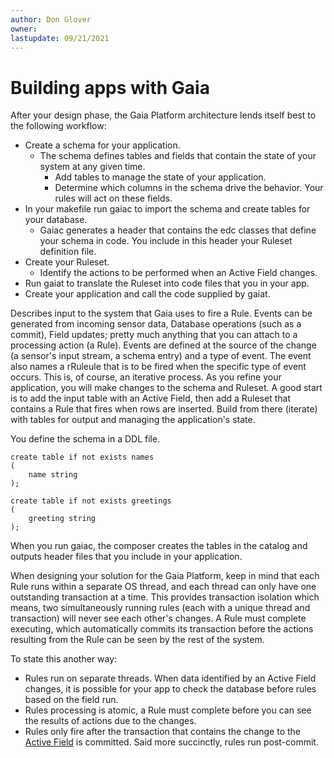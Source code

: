 ```yaml
---
author: Don Glover
owner: 
lastupdate: 09/21/2021
---
```


# Building apps with Gaia

After your design phase, the Gaia Platform architecture lends itself best to the following workflow:

- Create a schema for your application.
  - The schema defines tables and fields that contain the state of your system at any given time.
    - Add tables to manage the state of your application.
    - Determine which columns in the schema drive the behavior. Your rules will act on these fields.
- In your makefile run gaiac to import the schema and create tables for your database.
  - Gaiac generates a header that contains the edc classes that define your schema in code. You include in this header your Ruleset definition file.
- Create your Ruleset.
  - Identify the actions to be performed when an Active Field changes.
- Run gaiat to translate the Ruleset into code files that you  in your app.
- Create your application and call the code supplied by gaiat.

Describes input to the system that Gaia uses to fire a Rule. Events can be generated from incoming sensor data, Database operations (such as a commit), Field updates; pretty much anything that you can attach to a processing action (a Rule). Events are defined at the source of the change (a sensor's input stream, a schema entry) and a type of event. The event also names a rRuleule that is to be fired when the specific type of event occurs.
This is, of course, an iterative process. As you refine your application, you will make changes to the schema and Ruleset. A good start is to add the input table with an Active Field, then add a Ruleset that contains a Rule that fires when rows are inserted. Build from there (iterate) with tables for output and managing the application's state.

You define the schema in a DDL file.

```sal
create table if not exists names
(
    name string
);

create table if not exists greetings
(
    greeting string
);
```

When you run gaiac, the composer creates the tables in the catalog and outputs header files that you include in your application.

When designing your solution for the Gaia Platform, keep in mind that each Rule runs within a separate OS thread, and each thread can only have one outstanding transaction at a time. This provides transaction isolation which means, two simultaneously running rules (each with a unique thread and transaction) will never see each other's changes. A Rule must complete executing, which automatically commits its transaction before the actions resulting from the Rule can be seen by the rest of the system.

To state this another way:

- Rules run on separate threads. When data identified by an Active Field changes, it is possible for your app to check the database before rules based on the field run.
- Rules processing is atomic, a Rule must complete before you can see the results of actions due to the changes.
- Rules only fire after the transaction that contains the change to the [Active Field](gaia-glossary.md#active-fields-rules-engine) is committed. Said more succinctly, rules run post-commit.
